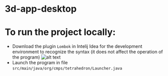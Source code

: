 # 3d-app-desktop

# To run the project locally:

- Download the plugin `Lombok` in Intelij Idea for the development environment to recognize the syntax (it does not affect the operation of the program)
![alt text](image.png)
- Launch the program in file `src/main/java/org/cmps/tetrahedron/Launcher.java`
